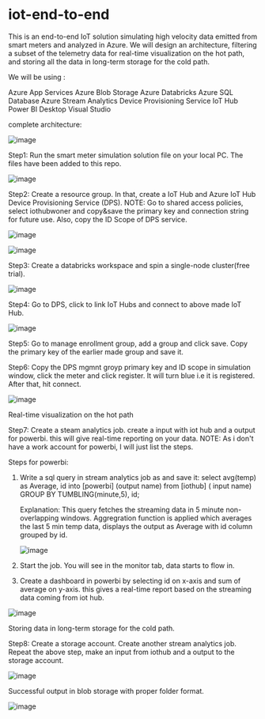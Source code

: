 # iot-end-to-end


This is an end-to-end IoT solution simulating high velocity data emitted from smart meters and analyzed in Azure. We will design an architecture, filtering a subset of the telemetry data for real-time visualization on the hot path, and storing all the data in long-term storage for the cold path.

We will be using :

Azure App Services
Azure Blob Storage
Azure Databricks
Azure SQL Database
Azure Stream Analytics
Device Provisioning Service
IoT Hub
Power BI Desktop
Visual Studio

complete architecture:


![image](https://user-images.githubusercontent.com/66850958/227395340-3bfd5cdb-b9e2-48a4-9443-69963aa88d1f.png)


Step1: Run the smart meter simulation solution file on your local PC. The files have been added to this repo.

![image](https://user-images.githubusercontent.com/66850958/227395480-2afa031c-a14e-4e1e-8d50-2c29e68d57f8.png)


Step2: Create a resource group. In that, create a IoT Hub and Azure IoT Hub Device Provisioning Service (DPS). 
NOTE: Go to shared access policies, select iothubwoner and copy&save the primary key and connection string for future use.
Also, copy the ID Scope of DPS service.


![image](https://user-images.githubusercontent.com/66850958/227395688-5341d2a0-93be-4ab2-ada4-db7bb4aaeb40.png)



![image](https://user-images.githubusercontent.com/66850958/227395630-07036be2-3e6c-496c-848c-fe104b692bea.png)


Step3: Create a databricks workspace and spin a single-node cluster(free trial).


![image](https://user-images.githubusercontent.com/66850958/227395975-d75c0629-8f98-47b3-9cf7-1871609cd24b.png)


Step4: Go to DPS, click to link IoT Hubs and connect to above made IoT Hub.


![image](https://user-images.githubusercontent.com/66850958/227396718-a558fa38-ca03-4aa5-a838-bdac45554018.png)


Step5: Go to manage enrollment group, add a group and click save. Copy the primary key of the earlier made group and save it.

Step6: Copy the DPS mgmnt groyp primary key and ID scope in simulation window, click the meter and click register. It will turn blue i.e it is registered. 
After that, hit connect.


![image](https://user-images.githubusercontent.com/66850958/227398591-213a5bc2-11a8-41ed-b2cf-9d77f29f7a1f.png)




Real-time visualization on the hot path


Step7: Create a steam analytics job. create a input with iot hub and a output for powerbi. this will give real-time reporting on your data.
NOTE: As i don't have a work account for powerbi, I will just list the steps.

Steps for powerbi:
1. Write a sql query in stream analytics job as and save it:
      select
            avg(temp) as Average, id
      into 
           [powerbi]  (output name)
      from
          [iothub]  ( input name)
         GROUP BY TUMBLING(minute,5), id;
         
   Explanation: This query fetches the streaming data in 5 minute non-overlapping windows. Aggregration function is applied which averages the last 5 min 
   temp data, displays the output as Average with id column grouped by id.
   
   
   ![image](https://user-images.githubusercontent.com/66850958/227402005-78b9529c-ca73-4613-82e4-e8df73ccf1aa.png)

   
2. Start the job. You will see in the monitor tab, data starts to flow in.

3. Create a dashboard in powerbi by selecting id on x-axis and sum of average on y-axis. this gives a real-time report based on the streaming data 
   coming from iot hub.


![image](https://user-images.githubusercontent.com/66850958/227402437-826ad580-989d-4a62-b89a-843f046fe17a.png)



Storing data in long-term storage for the cold path.


Step8: Create a storage account. Create another stream analytics job. Repeat the above step, make an input from iothub and a output to the storage account.

![image](https://user-images.githubusercontent.com/66850958/227403424-c080157d-1c47-4e21-b0f4-aa9fa39664c8.png)


Successful output in blob storage with proper folder format.


![image](https://user-images.githubusercontent.com/66850958/227403849-7102b40d-3366-4540-9fca-8401f36213fc.png)




       
         




